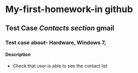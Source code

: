 # My-first-homework-in github
## Test Case ***Contacts section*** gmail
### Test case about- Hardware, Windows 7, 
#### Description 
* Check that user is able to  see the contact list 



